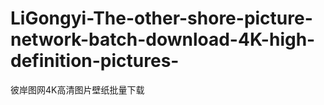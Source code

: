 # LiGongyi-The-other-shore-picture-network-batch-download-4K-high-definition-pictures-
彼岸图网4K高清图片壁纸批量下载
